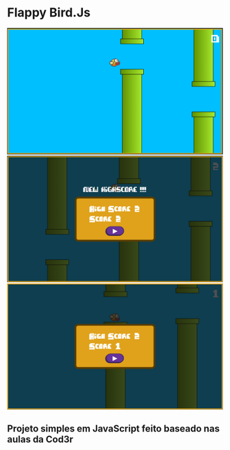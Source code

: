 
# Flappy Bird.Js 



<img src="imgs/02.PNG" />
<img src="imgs/01.PNG" />
<img src="imgs/03.PNG" />




## Projeto simples em JavaScript feito baseado nas aulas da Cod3r

